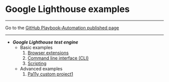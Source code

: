 # Google Lighthouse examples

<hr>

Go to the [GitHub Playbook-Automation published page](https://akingkci.github.io/Dev-Automation/)

<hr>

* ***Google Lighthouse test engine***
    * Basic examples
        1. [Browser extensions](https://github.com/akingkci/Dev-Automation/tree/master/examples/examples/lighthouse/lh-basic-browser-ext)
        2. [Command line interface (CLI)](https://github.com/akingkci/Dev-Automation/tree/master/examples/examples/lighthouse/lh-basic-cli)
        3. [Scripting](https://github.com/akingkci/Dev-Automation/tree/master/examples/examples/lighthouse/lh-basic-scripts)
    * Advanced examples
        1. [Pa11y custom project1](https://github.com/akingkci/Dev-Automation/tree/master/examples/examples/lighthouse/lh-advanced-project1)
        
